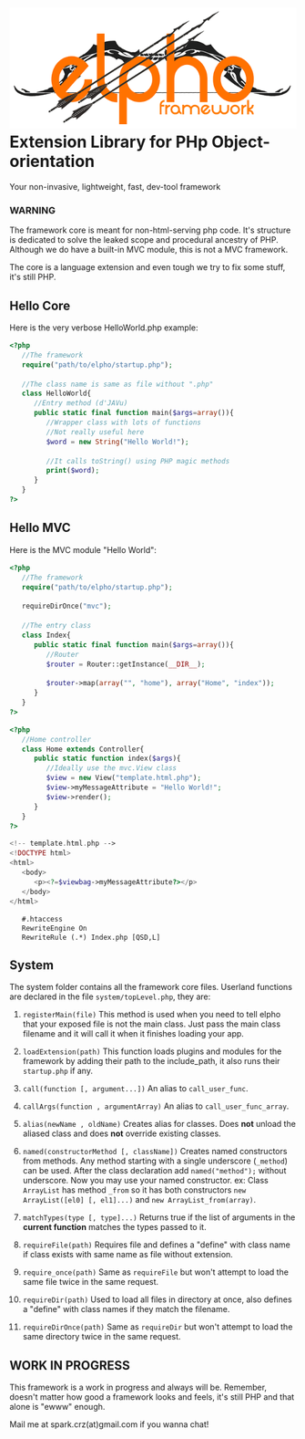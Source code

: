![alt text][logo]
Extension Library for PHp Object-orientation
============================================

Your non-invasive, lightweight, fast, dev-tool framework

### WARNING
The framework core is meant for non-html-serving php code.
It's structure is dedicated to solve the leaked scope and procedural ancestry of PHP.
Although we do have a built-in MVC module, this is not a MVC framework.

The core is a language extension and even tough we try to fix some stuff, it's still PHP.

## Hello Core

Here is the very verbose HelloWorld.php example:

```php
<?php
   //The framework
   require("path/to/elpho/startup.php");

   //The class name is same as file without ".php"
   class HelloWorld{
      //Entry method (d'JAVu)
      public static final function main($args=array()){
         //Wrapper class with lots of functions
         //Not really useful here
         $word = new String("Hello World!");

         //It calls toString() using PHP magic methods
         print($word);
      }
   }
?>
```

## Hello MVC

Here is the MVC module "Hello World":

```php
<?php
   //The framework
   require("path/to/elpho/startup.php");

   requireDirOnce("mvc");

   //The entry class
   class Index{
      public static final function main($args=array()){
         //Router
         $router = Router::getInstance(__DIR__);

         $router->map(array("", "home"), array("Home", "index"));
      }
   }
?>
```

```php
<?php
   //Home controller
   class Home extends Controller{
      public static function index($args){
         //Ideally use the mvc.View class
         $view = new View("template.html.php");
         $view->myMessageAttribute = "Hello World!";
         $view->render();
      }
   }
?>
```

```php
<!-- template.html.php -->
<!DOCTYPE html>
<html>
   <body>
      <p><?=$viewbag->myMessageAttribute?></p>
   </body>
</html>
```

```
   #.htaccess
   RewriteEngine On
   RewriteRule (.*) Index.php [QSD,L]
```

## System
The system folder contains all the framework core files.
Userland functions are declared in the file `system/topLevel.php`, they are:

1. `registerMain(file)`
This method is used when you need to tell elpho that your exposed file is not the main class.
Just pass the main class filename and it will call it when it finishes loading your app.

2. `loadExtension(path)`
This function loads plugins and modules for the framework by adding their path to the include_path, it also runs their `startup.php` if any.

3. `call(function [, argument...])`
An alias to `call_user_func`.

4. `callArgs(function , argumentArray)`
An alias to `call_user_func_array`.

5. `alias(newName , oldName)`
Creates alias for classes. Does **not** unload the aliased class and does **not** override existing classes.

6. `named(constructorMethod [, className])`
Creates named constructors from methods.
Any method starting with a single underscore (`_method`) can be used. After the class declaration add `named("method");` without underscore.
Now you may use your named constructor. ex: Class `ArrayList` has method `_from` so it has both constructors `new ArrayList([el0] [, el1]...)` and `new ArrayList_from(array)`.

7. `matchTypes(type [, type]...)`
Returns true if the list of arguments in the **current function** matches the types passed to it.

8. `requireFile(path)`
Requires file and defines a "define" with class name if class exists with same name as file without extension.

9. `require_once(path)`
Same as `requireFile` but won't attempt to load the same file twice in the same request.

10. `requireDir(path)`
Used to load all files in directory at once, also defines a "define" with class names if they match the filename.

11. `requireDirOnce(path)`
Same as `requireDir` but won't attempt to load the same directory twice in the same request.

## WORK IN PROGRESS
This framework is a work in progress and always will be.
Remember, doesn't matter how good a framework looks and feels, it's still PHP and that alone is "ewww" enough.

Mail me at spark.crz(at)gmail.com if you wanna chat!

[logo]: https://raw.githubusercontent.com/SparK-Cruz/elpho/master/logo.png
